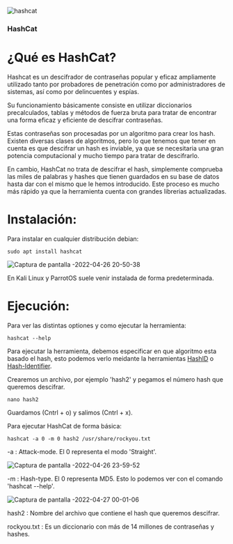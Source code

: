 ![hashcat](https://user-images.githubusercontent.com/103068924/165367806-d273a082-b4ff-4208-a27d-67ebd83d4610.png)

### HashCat

# ¿Qué es HashCat?

Hashcat es un descifrador de contraseñas popular y eficaz ampliamente utilizado tanto por probadores de penetración
como por administradores de sistemas, así como por delincuentes y espías.

Su funcionamiento básicamente consiste en utilizar diccionarios precalculados, tablas y métodos de fuerza bruta 
para tratar de encontrar una forma eficaz y eficiente de descifrar contraseñas.

Estas contraseñas son procesadas por un algoritmo para crear los hash. Existen diversas clases de algoritmos, pero
lo que tenemos que tener en cuenta es que descifrar un hash es inviable, ya que se necesitaria una gran potencia 
computacional y mucho tiempo para tratar de descifrarlo. 

En cambio, HashCat no trata de descifrar el hash, simplemente comprueba las miles de palabras y hashes que tienen
guardados en su base de datos hasta dar con el mismo que le hemos introducido. Este proceso es mucho más rápido ya
que la herramienta cuenta con grandes librerias actualizadas.

# Instalación:

Para instalar en cualquier distribución debian:

    sudo apt install hashcat
    
![Captura de pantalla -2022-04-26 20-50-38](https://user-images.githubusercontent.com/103068924/165371300-6a365958-6308-4a7a-a490-7cc56deec53a.png)

En Kali Linux y ParrotOS suele venir instalada de forma predeterminada.

# Ejecución:

Para ver las distintas optiones y como ejecutar la herramienta:

    hashcat --help

Para ejecutar la herramienta, debemos especificar en que algoritmo esta basado el hash, esto podemos verlo meidante
la herramientas [HashID](./HashId.html) o [Hash-Identifier](./Hash-Identifier.html).

Crearemos un archivo, por ejemplo 'hash2' y pegamos el número hash que queremos descifrar.

    nano hash2
    
 Guardamos (Cntrl + o) y salimos (Cntrl + x).
 
 Para ejecutar HashCat de forma básica:
 
    hashcat -a 0 -m 0 hash2 /usr/share/rockyou.txt
    
 -a : Attack-mode. El 0 representa el modo 'Straight'.
 
 ![Captura de pantalla -2022-04-26 23-59-52](https://user-images.githubusercontent.com/103068924/165399824-debe9e55-256e-49a0-ba46-958a9efd2db4.png)

 -m : Hash-type. El 0 representa MD5. Esto lo podemos ver con el comando 'hashcat --help'.
 
 ![Captura de pantalla -2022-04-27 00-01-06](https://user-images.githubusercontent.com/103068924/165399873-50a11294-9cd6-4833-8642-16d5193ec93c.png)
 
 hash2 : Nombre del archivo que contiene el hash que queremos descifrar.
 
 rockyou.txt : Es un diccionario con más de 14 millones de contraseñas y hashes.
 
